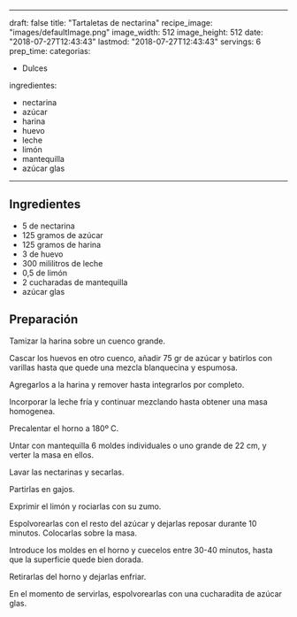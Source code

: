 
---
draft: false
title: "Tartaletas de nectarina"
recipe_image: "images/defaultImage.png"
image_width: 512
image_height: 512
date: "2018-07-27T12:43:43"
lastmod: "2018-07-27T12:43:43"
servings: 6
prep_time: 
categorias:
  - Dulces

ingredientes:
  - nectarina
  - azúcar
  - harina
  - huevo
  - leche
  - limón
  - mantequilla
  - azúcar glas
---

## Ingredientes
- 5  de nectarina
- 125 gramos de azúcar
- 125 gramos de harina
- 3  de huevo
- 300 mililitros de leche
- 0,5  de limón
- 2 cucharadas de mantequilla
- azúcar glas

## Preparación
Tamizar la harina sobre un cuenco grande.

Cascar los huevos en otro cuenco, añadir 75 gr de azúcar y batirlos con varillas hasta que quede una mezcla blanquecina y espumosa.

Agregarlos a la harina y remover hasta integrarlos por completo.

Incorporar la leche fría y continuar mezclando hasta obtener una masa homogenea.

Precalentar el horno a 180º C.

Untar con mantequilla 6 moldes individuales o uno grande de 22 cm, y verter la masa en ellos.

Lavar las nectarinas y secarlas.

Partirlas en gajos.

Exprimir el limón y rociarlas con su zumo.

Espolvorearlas con el resto del azúcar y dejarlas reposar durante 10 minutos. Colocarlas sobre la masa.

Introduce los moldes en el horno y cuecelos entre 30-40 minutos, hasta que la superficie quede bien dorada.

Retirarlas del horno y dejarlas enfriar.

En el momento de servirlas, espolvorearlas con una cucharadita de azúcar glas.



